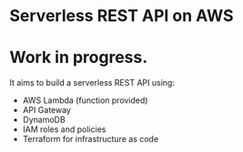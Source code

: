 # Serverless REST API on AWS

# Work in progress. 

It aims to build a serverless REST API using:

- AWS Lambda (function provided)
- API Gateway
- DynamoDB
- IAM roles and policies
- Terraform for infrastructure as code
